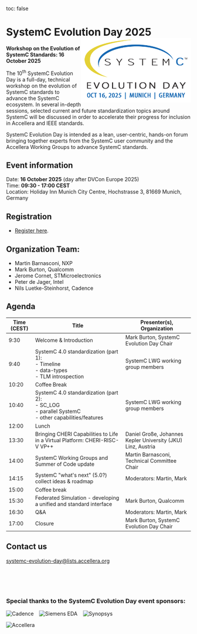 toc: false

# SystemC Evolution Day 2025 <img style="float: right; width:300px;" src="/images/systemC-evolution-day-2025-logo-500px.png">

**Workshop on the Evolution of SystemC Standards: 16 October 2025**

The 10<sup>th</sup> SystemC Evolution Day is a full-day, technical workshop on the evolution of SystemC standards to advance the SystemC ecosystem. In several in-depth sessions, selected current and future standardization topics around SystemC will be discussed in order to accelerate their progress for inclusion in Accellera and IEEE standards.

SystemC Evolution Day is intended as a lean, user-centric, hands-on forum bringing together experts from the SystemC user community and the Accellera Working Groups to advance SystemC standards.

## Event information

Date: **16 October 2025** (day after DVCon Europe 2025)<br>
Time: **09:30 - 17:00 CEST**<br>
Location: Holiday Inn Munich City Centre, Hochstrasse 3, 81669 Munich, Germany

## Registration

* [Register here](https://dvcon-europe.org/registration).

## Organization Team:

 * Martin Barnasconi, NXP
 * Mark Burton, Qualcomm
 * Jerome Cornet, STMicroelectronics
 * Peter de Jager, Intel
 * Nils Luetke-Steinhorst, Cadence

## Agenda

| Time (CEST) | Title | Presenter(s), Organization |
| --------------------- | ---------------- | -------------------------------- |
| 9:30 | Welcome & Introduction | Mark Burton, SystemC Evolution Day Chair |
| 9:40 | SystemC 4.0 standardization (part 1):<br>- Timeline<br>- data-types<br>- TLM introspection | SystemC LWG working group members |
| 10:20 | Coffee Break |
| 10:40 | SystemC 4.0 standardization (part 2):<br>- SC_LOG<br>- parallel SystemC<br>- other capabilities/features | SystemC LWG working group members |
| 12:00 | Lunch |
| 13:30 | Bringing CHERI Capabilities to Life in a Virtual Platform: CHERI-RISC-V VP++ | Daniel Große, Johannes Kepler University (JKU) Linz, Austria |
| 14:00 | SystemC Working Groups and Summer of Code update | Martin Barnasconi, Technical Committee Chair |
| 14:15 | SystemC "what's next" (5.0?) collect ideas & roadmap | Moderators: Martin, Mark |
| 15:00 | Coffee break |
| 15:30 | Federated Simulation - developing a unified and standard interface | Mark Burton, Qualcomm |
| 16:30 | Q&A | Moderators: Martin, Mark |
| 17:00 | Closure | Mark Burton, SystemC Evolution Day Chair |

## Contact us

[systemc-evolution-day@lists.accellera.org](mailto:systemc-evolution-day@lists.accellera.org)
<br><br><br><br><br>
### Special thanks to the SystemC Evolution Day event sponsors:

<p><a href="http://www.cadence.com/" target="_blank" rel="noopener noreferrer"><img style="display: inline-block; padding-right: 15px;" src="/images/logo-cadence-sponsor.png" alt="Cadence" /></a><a href="http://www.mentor.com/" target="_blank" rel="noopener noreferrer"><img style="display: inline-block; padding-right: 15px;" src="/images/logo-siemens-sponsor.png" alt="Siemens EDA" /></a><a href="http://www.synopsys.com/" target="_blank" rel="noopener noreferrer"><img style="display: inline-block;" src="/images/logo-synopsys-sponsor.png" alt="Synopsys" /></a></p>
<p><a href="http://www.accellera.ogr/" target="_blank" rel="noopener noreferrer"><img style="display: inline-block;" src="/images/logo_accellera.png" alt="Accellera" /></a></p>
